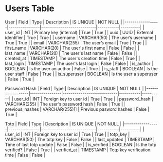 # Users Table
User
| Field            | Type           | Description                | IS UNIQUE | NOT NULL |
|------------------|----------------|----------------------------|-----------|----------|
| user_id          | INT            | Primary key (internal)     | True      | True     |
| uuid             | UUID           | External identifier        | True      | True     |
| username         | VARCHAR(50)    | The user’s username        | True      | True     |
| email            | VARCHAR(255)   | The user’s email           | True      | True     |
| first_name       | VARCHAR(20)    | The user's first name      | False     | False    |
| last_name        | VARCHAR(20)    | The user's last name       | False     | False    |
| created_at       | TIMESTAMP      | The user's creation time   | False     | True     |
| last_login       | TIMESTAMP      | The user's last login      | False     | False    |
| is_author        | BOOLEAN        | Is the user an author      | False     | True     |
| is_staff         | BOOLEAN        | Is the user staff          | False     | True     |
| is_superuser     | BOOLEAN        | Is the user a superuser    | False     | True     |

Password Hash
| Field            | Type           | Description                | IS UNIQUE | NOT NULL |
|------------------|----------------|----------------------------|-----------|----------|
| user_id          | INT            | Foreign key to user id     | True      | True     |
| password_hash    | VARCHAR(255)   | The user's password hash   | False     | True     |
| previous_hashes  | VARCHAR(255)[] | Previous pasword hashes    | False     | True     |

Totp
| Field            | Type           | Description                | IS UNIQUE | NOT NULL |
|------------------|----------------|----------------------------|-----------|----------|
| user_id          | INT            | Foreign key to user id     | True      | True     |
| totp_key         | VARCHAR(50)    | The totp key               | False     | False    |
| last_updated     | TIMESTAMP      | Time of last totp update   | False     | False    |
| is_verified      | BOOLEAN        | Is the totp verified?      | False     | True     |
| verified_at      | TIMESTAMP      | Totp key verification time | False     | False    |
